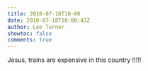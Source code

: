 ```yaml
---
title: 2010-07-18T10-00
date: 2010-07-18T10:00:43Z
author: Lee Turner
showtoc: false
comments: true
---
```


Jesus, trains are expensive in this country !!!!!

